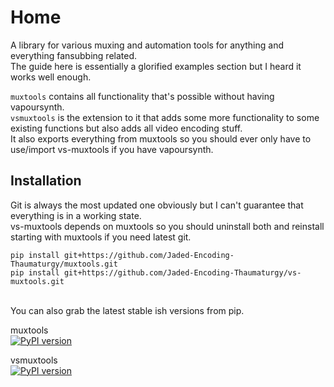 # Home

A library for various muxing and automation tools for anything and everything fansubbing related.<br>
The guide here is essentially a glorified examples section but I heard it works well enough.

`muxtools` contains all functionality that's possible without having vapoursynth.<br>
`vsmuxtools` is the extension to it that adds some more functionality to some existing functions but also adds all video encoding stuff.<br>
It also exports everything from muxtools so you should ever only have to use/import vs-muxtools if you have vapoursynth.

## Installation

Git is always the most updated one obviously but I can't guarantee that everything is in a working state.<br>
vs-muxtools depends on muxtools so you should uninstall both and reinstall starting with muxtools if you need latest git.
```
pip install git+https://github.com/Jaded-Encoding-Thaumaturgy/muxtools.git
pip install git+https://github.com/Jaded-Encoding-Thaumaturgy/vs-muxtools.git
```
<br>
You can also grab the latest stable ish versions from pip.

muxtools <br>[![PyPI version](https://badge.fury.io/py/muxtools.svg)](https://badge.fury.io/py/muxtools)

vsmuxtools <br>[![PyPI version](https://badge.fury.io/py/vsmuxtools.svg)](https://badge.fury.io/py/vsmuxtools)